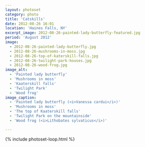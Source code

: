 ```yaml
---
layout: photoset
category: photo
title: 'Catskills'
date: 2012-08-26 16:01
location: 'Haines Falls, NY'
excerpt_image: 2012-08-26-painted-lady-butterfly-featured.jpg
period: 'August 2012'
image:
  - 2012-08-26-painted-lady-butterfly.jpg
  - 2012-08-26-mushrooms-in-moss.jpg
  - 2012-08-26-top-of-katerskill-falls.jpg
  - 2012-08-26-twilight-park-houses.jpg
  - 2012-08-26-wood-frog.jpg
image_alt:
  - 'Painted lady butterfly'
  - 'Mushrooms in moss'
  - 'Kaaterskill falls'
  - 'Twilight Park'
  - 'Wood frog'
image_caption:
  - 'Painted lady butterfly (<i>Vanessa cardui</i>)'
  - 'Mushrooms in moss'
  - 'The top of Kaaterskill falls'
  - 'Twilight Park on the mountainside'
  - 'Wood frog (<i>Lithobates sylvaticus</i>)'

---
```


{% include photoset-loop.html %}